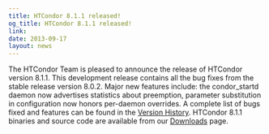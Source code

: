 ```yaml
---
title: HTCondor 8.1.1 released!
og_title: HTCondor 8.1.1 released!
link: 
date: 2013-09-17
layout: news
---
```


The HTCondor Team is pleased to announce the release of HTCondor version 8.1.1. This development release contains all the bug fixes from the stable release version 8.0.2. Major new features include: the condor_startd daemon now advertises statistics about preemption, parameter substitution in configuration now honors per-daemon overrides. A complete list of bugs fixed and features can be found in the  <a href="manual/v8.1.1/10_3Development_Release.html">Version History</a>. HTCondor 8.1.1 binaries and source code are available from our <a href="downloads/">Downloads</a> page. 
